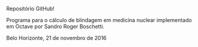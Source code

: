 Repositório GitHub!

Programa para o cálculo de blindagem em medicina nuclear implementado em Octave por Sandro Roger Boschetti.

Belo Horizonte, 21 de novembro de 2016
